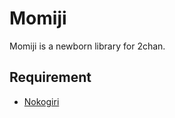 Momiji
======
Momiji is a newborn library for 2chan.

## Requirement

- [Nokogiri](http://www.nokogiri.org/)

